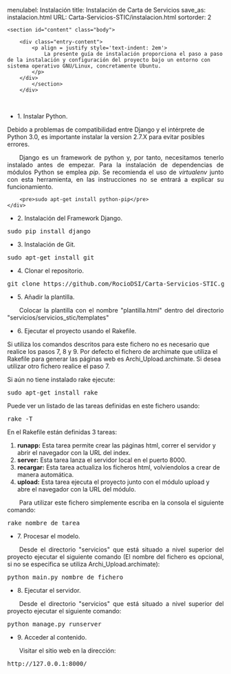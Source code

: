 menulabel: Instalación
title: Instalación de Carta de Servicios
save_as: instalacion.html
URL: Carta-Servicios-STIC/instalacion.html
sortorder: 2

<div class="container-fluid">
    <div class="row">
        <div class="col-md-9" role="main">

    <section id="content" class="body">
        
        <div class="entry-content">
			<p align = justify style='text-indent: 2em'>
				La presente guía de instalación proporciona el paso a paso de la instalación y configuración del proyecto bajo un entorno con sistema operativo GNU/Linux, concretamente Ubuntu.
			</p>
		</div>
			</section>
		</div>
</div>

<div class="section">
	<br>
    <ul class="nav nav-tabs header">
        <li class="active">1. Instalar Python.</li>
    </ul>
    <div class="content">
		<div class="alert alert-danger">
			Debido a problemas de compatibilidad entre Django y el intérprete de Python 3.0, es importante instalar la version 2.7.X para evitar posibles errores.
		</div>
	<p align = justify style='text-indent: 2em'>
    Django es un framework de python y, por tanto, necesitamos tenerlo instalado antes de empezar. 
    Para la instalación de dependencias de módulos Python se emplea <i>pip</i>. 
            Se recomienda el uso de <i>virtualenv</i> junto con esta herramienta,
            en las instrucciones no se entrará a explicar su funcionamiento. 
	</p>

        <pre>sudo apt-get install python-pip</pre>
    </div>
</div>

<div class="section">
    <ul class="nav nav-tabs header">
        <li class="active">2. Instalación del Framework Django.</li>
    </ul>
    <div class="content">
        <pre>sudo pip install django</pre>
    </div>
</div>

<div class="section">
    <ul class="nav nav-tabs header">
        <li class="active">3. Instalación de Git.</li>
    </ul>
    <div class="content">
        <pre>sudo apt-get install git</pre>
    </div>
</div>

<div class="section">
    <ul class="nav nav-tabs header">
        <li class="active">4. Clonar el repositorio.</li>
    </ul>
    <div class="content">
        <pre>git clone https://github.com/RocioDSI/Carta-Servicios-STIC.git</pre>
    </div>
</div>

<div class="section">
    <ul class="nav nav-tabs header">
        <li class="active">5. Añadir la plantilla.</li>
    </ul>
    <div class="content">
        <p align = justify style='text-indent: 2em'>Colocar la plantilla con el nombre "plantilla.html" dentro del directorio "servicios/servicios_stic/templates"</p>
    </div>
</div>

<div class="section">
    <ul class="nav nav-tabs header">
        <li class="active">6. Ejecutar el proyecto usando el Rakefile.</li>
    </ul>
    <div class="content">
        <div class="alert alert-danger">
			Si utiliza los comandos descritos para este fichero no es necesario que realice los pasos 7, 8 y 9. Por defecto el fichero de archimate que utiliza el Rakefile para generar las páginas web es Archi_Upload.archimate. Si desea utilizar otro fichero realice el paso 7.
		</div>
        <p align = justify>Si aún no tiene instalado rake ejecute: </p>		
		<pre>sudo apt-get install rake</pre>
		<p align = justify>Puede ver un listado de las tareas definidas en este fichero usando: </p>		
		<pre>rake -T</pre>
        <p align = justify>En el Rakefile están definidas 3 tareas:</p>
        <ol>
			<li><b>runapp:</b> Esta tarea permite crear las páginas html, correr el servidor y abrir el navegador con la URL del index.</li>
			<li><b>server:</b> Esta tarea lanza el servidor local en el puerto 8000.</li>
			<li><b>recargar:</b> Esta tarea actualiza los ficheros html, volviendolos a crear de manera automática.</li>
			<li><b>upload:</b> Esta tarea ejecuta el proyecto junto con el módulo upload y abre el navegador con la URL del módulo.</li>
        </ol>
        <p align = justify style='text-indent: 2em'>Para utilizar este fichero simplemente escriba en la consola el siguiente comando:</p>       
        <pre>rake nombre_de_tarea</pre>
    </div>
</div>

<div class="section">
    <ul class="nav nav-tabs header">
        <li class="active">7. Procesar el modelo.</li>
    </ul>
    <div class="content">
        <p align = justify style='text-indent: 2em'>Desde el directorio "servicios" que está situado a nivel superior del proyecto ejecutar el siguiente comando (El nombre del fichero es opcional, si no se especifica se utiliza Archi_Upload.archimate):</p>
        <pre>python main.py nombre_de_fichero</pre>
    </div>
</div>

<div class="section">
    <ul class="nav nav-tabs header">
        <li class="active">8. Ejecutar el servidor.</li>
    </ul>
    <div class="content">
        <p align = justify style='text-indent: 2em'>Desde el directorio "servicios" que está situado a nivel superior del proyecto ejecutar el siguiente comando:</p>
        <pre>python manage.py runserver</pre>
    </div>
</div>

<div class="section">
    <ul class="nav nav-tabs header">
        <li class="active">9. Acceder al contenido.</li>
    </ul>
    <div class="content">
        <p align = justify style='text-indent: 2em'>Visitar el sitio web en la dirección:</p>
        <pre>http://127.0.0.1:8000/</pre>
    </div> <br>
</div>
